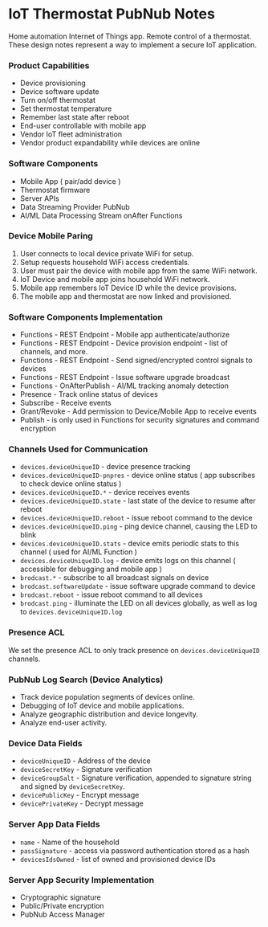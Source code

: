 # IoT Thermostat PubNub Notes

Home automation Internet of Things app.
Remote control of a thermostat.
These design notes represent a way to implement a secure IoT application.

### Product Capabilities

 - Device provisioning
 - Device software update
 - Turn on/off thermostat
 - Set thermostat temperature
 - Remember last state after reboot
 - End-user controllable with mobile app
 - Vendor IoT fleet administration
 - Vendor product expandability while devices are online

### Software Components

 - Mobile App ( pair/add device )
 - Thermostat firmware
 - Server APIs
 - Data Streaming Provider PubNub
 - AI/ML Data Processing Stream onAfter Functions

### Device Mobile Paring

 1. User connects to local device private WiFi for setup.
 2. Setup requests household WiFi access credentials.
 3. User must pair the device with mobile app from the same WiFi network.
 4. IoT Device and mobile app joins household WiFi network.
 5. Mobile app remembers IoT Device ID while the device provisions.
 6. The mobile app and thermostat are now linked and provisioned.

### Software Components Implementation

 - Functions - REST Endpoint - Mobile app authenticate/authorize
 - Functions - REST Endpoint - Device provision endpoint - list of channels, and more.
 - Functions - REST Endpoint - Send signed/encrypted control signals to devices
 - Functions - REST Endpoint - Issue software upgrade broadcast
 - Functions - OnAfterPublish - AI/ML tracking anomaly detection
 - Presence - Track online status of devices
 - Subscribe - Receive events
 - Grant/Revoke - Add permission to Device/Mobile App to receive events
 - Publish - is only used in Functions for security signatures and command encryption

### Channels Used for Communication

 - `devices.deviceUniqueID`        - device presence tracking
 - `devices.deviceUniqueID-pnpres` - device online status ( app subscribes to check device online status )
 - `devices.deviceUniqueID.*`      - device receives events
 - `devices.deviceUniqueID.state`  - last state of the device to resume after reboot
 - `devices.deviceUniqueID.reboot` - issue reboot command to the device
 - `devices.deviceUniqueID.ping`   - ping device channel, causing the LED to blink
 - `devices.deviceUniqueID.stats`  - device emits periodic stats to this channel ( used for AI/ML Function )
 - `devices.deviceUniqueID.log`    - device emits logs on this channel ( accessible for debugging and mobile app )
 - `brodcast.*`                    - subscribe to all broadcast signals on device
 - `brodcast.softwareUpdate`       - issue software upgrade command to device
 - `brodcast.reboot`               - issue reboot command to all devices
 - `brodcast.ping`                 - illuminate the LED on all devices globally, as well as log to `devices.deviceUniqueID.log`

### Presence ACL

We set the presence ACL to only track presence on `devices.deviceUniqueID` channels.

### PubNub Log Search (Device Analytics)

 - Track device population segments of devices online.
 - Debugging of IoT device and mobile applications.
 - Analyze geographic distribution and device longevity.
 - Analyze end-user activity.

### Device Data Fields

 - `deviceUniqueID` - Address of the device
 - `deviceSecretKey` - Signature verification
 - `deviceGroupSalt` - Signature verification, appended to signature string and signed by `deviceSecretKey`.
 - `devicePublicKey` - Encrypt message
 - `devicePrivateKey` - Decrypt message

### Server App Data Fields

 - `name` - Name of the household
 - `passSignature` - access via password authentication stored as a hash
 - `devicesIdsOwned` - list of owned and provisioned device IDs

### Server App Security Implementation

 - Cryptographic signature
 - Public/Private encryption
 - PubNub Access Manager
